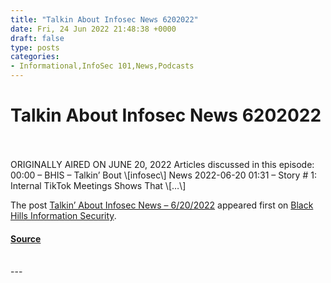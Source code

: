 ```yaml
---
title: "Talkin About Infosec News 6202022"
date: Fri, 24 Jun 2022 21:48:38 +0000
draft: false
type: posts
categories: 
- Informational,InfoSec 101,News,Podcasts
---
```

# Talkin About Infosec News 6202022

<br/>

<br/>
ORIGINALLY AIRED ON JUNE 20, 2022 Articles discussed in this episode: 00:00 – BHIS – Talkin’ Bout \[infosec\] News 2022-06-20 01:31 – Story # 1: Internal TikTok Meetings Shows That \[…\]

The post [Talkin’ About Infosec News – 6/20/2022](https://www.blackhillsinfosec.com/talkin-about-infosec-news-6-20-2022/) appeared first on [Black Hills Information Security](https://www.blackhillsinfosec.com).

#### [Source](https://www.blackhillsinfosec.com/talkin-about-infosec-news-6-20-2022/)

<br/>
---
